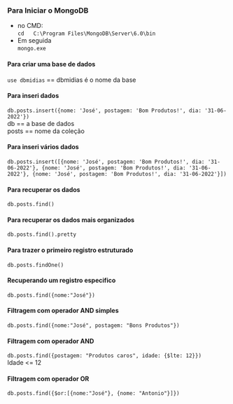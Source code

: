 ### Para Iniciar o MongoDB
* no CMD:  
`cd   C:\Program Files\MongoDB\Server\6.0\bin`
* Em seguida   
`mongo.exe`  

#### Para criar uma base de dados
`use dbmidias` == dbmidias é o nome da base  
#### Para inseri dados 
`db.posts.insert({nome: 'José', postagem: 'Bom Produtos!', dia: '31-06-2022'})`  
db == a base de dados  
posts == nome da coleção  
#### Para inseri vários dados  
`db.posts.insert([{nome: 'José', postagem: 'Bom Produtos!', dia: '31-06-2022'}, {nome: 'José', postagem: 'Bom Produtos!', dia: '31-06-2022'}, {nome: 'José', postagem: 'Bom Produtos!', dia: '31-06-2022'}])`  
#### Para recuperar os dados
`db.posts.find()`  
#### Para recuperar os dados mais organizados 
`db.posts.find().pretty`  
#### Para trazer o primeiro registro estruturado  
`db.posts.findOne()`  
#### Recuperando um registro especifico  
`db.posts.find({nome:"José"})`  
#### Filtragem com operador AND simples
`db.posts.find({nome:"José", postagem: "Bons Produtos"})` 
#### Filtragem com operador AND
`db.posts.find({postagem: "Produtos caros", idade: {$lte: 12}})`  
Idade <= 12  
#### Filtragem com operador OR
`db.posts.find({$or:[{nome:"José"}, {nome: "Antonio"}]})`